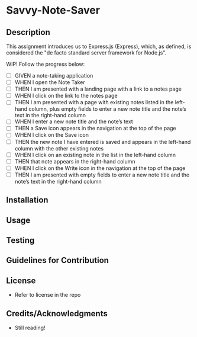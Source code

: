 # Savvy-Note-Saver

## Description

This assignment introduces us to Express.js (Express), which, as defined, is considered the "de facto standard server framework for Node.js".

WIP! Follow the progress below:

- [ ] GIVEN a note-taking application
- [ ] WHEN I open the Note Taker
- [ ] THEN I am presented with a landing page with a link to a notes page
- [ ] WHEN I click on the link to the notes page
- [ ] THEN I am presented with a page with existing notes listed in the left-hand column, plus empty fields to enter a new note title and the note’s text in the right-hand column
- [ ] WHEN I enter a new note title and the note’s text
- [ ] THEN a Save icon appears in the navigation at the top of the page
- [ ] WHEN I click on the Save icon
- [ ] THEN the new note I have entered is saved and appears in the left-hand column with the other existing notes
- [ ] WHEN I click on an existing note in the list in the left-hand column
- [ ] THEN that note appears in the right-hand column
- [ ] WHEN I click on the Write icon in the navigation at the top of the page
- [ ] THEN I am presented with empty fields to enter a new note title and the note’s text in the right-hand column

## Installation

## Usage

## Testing

## Guidelines for Contribution

## License

- Refer to license in the repo

## Credits/Acknowledgments

- Still reading!
